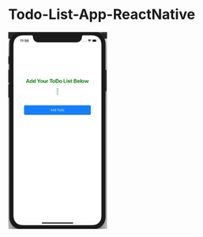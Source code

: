 # Todo-List-App-ReactNative

<img src="GitImages/Screen%20Shot%202019-12-02%20at%2011.58.13%20AM.png" width="200" >

